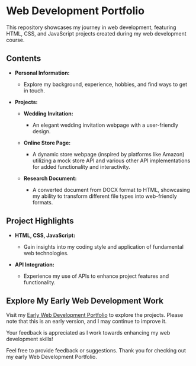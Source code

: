# Web Development Portfolio

This repository showcases my journey in web development, featuring HTML, CSS, and JavaScript projects created during my web development course. 

## Contents

- **Personal Information:**
  - Explore my background, experience, hobbies, and find ways to get in touch.

- **Projects:**
  - **Wedding Invitation:**
    - An elegant wedding invitation webpage with a user-friendly design.

  - **Online Store Page:**
    - A dynamic store webpage (inspired by platforms like Amazon) utilizing a mock store API and various other API implementations for added functionality and interactivity.

  - **Research Document:**
    - A converted document from DOCX format to HTML, showcasing my ability to transform different file types into web-friendly formats.

## Project Highlights

- **HTML, CSS, JavaScript:**
  - Gain insights into my coding style and application of fundamental web technologies.

- **API Integration:**
  - Experience my use of APIs to enhance project features and functionality.

## Explore My Early Web Development Work

Visit my [Early Web Development Portfolio](https://luisangelreyes.000webhostapp.com) to explore the projects. Please note that this is an early version, and I may continue to improve it.

Your feedback is appreciated as I work towards enhancing my web development skills!

Feel free to provide feedback or suggestions. Thank you for checking out my early Web Development Portfolio.
